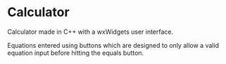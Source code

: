# Calculator

Calculator made in C++ with a wxWidgets user interface. 

Equations entered using buttons which are designed to only allow a valid equation input before hitting the equals button.
